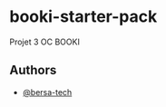 # booki-starter-pack

Projet 3 OC BOOKI

## Authors

- [@bersa-tech](https://www.github.com/bersa-tech)

